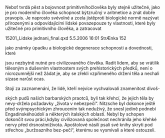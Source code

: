 
Neboť tvrdá pěst a bojovnost primitivníhočlověka byly stejně užitečné, jako je pro moderního člověka schopnost býtzručný v aritmetice a znát dobře pravopis. Je naprosto svévolné a zcela jistěproti biologické normě nazývat přirozenými a odpovídajícími lidské povazepouze ty vlastnosti, které byly užitečné pro primitivního člověka, a zatracovat

15201_Lidske jednani_final.qxd 5.5.2006 16:01 StrÆnka 152

jako známky úpadku a biologické degenerace schopnosti a dovednosti, které

jsou nezbytně nutné pro civilizovaného člověka. Radit lidem, aby se vrátilik tělesným a duševním vlastnostem svých prehistorických předků, není o nicrozumnější než žádat je, aby se zřekli vzpřímeného držení těla a nechali sizase narůst ocas.

Stojí za zaznamenání, že lidé, kteří nejvíce vychvalovali znamenitost divoš-

ských pudů našich barbarských praotců, byli tak křehcí, že jejich těla by nevy-držela požadavky „života v nebezpečí“. Nitzsche byl dokonce ještě před svýmpsychickým zhroucením tak neduživý, že snesl jedině podnebí Engadinskéhoúdolí a některých italských oblastí. Nebyl by schopen dokončit svou práci,kdyby civilizovaná společnost nechránila jeho křehké nervy před drsnostmiživota. Apoštolové násilí psali své knihy skryti pod střechou „buržoazního bez-pečí“, kterému se vysmívali a které ostouzeli.
